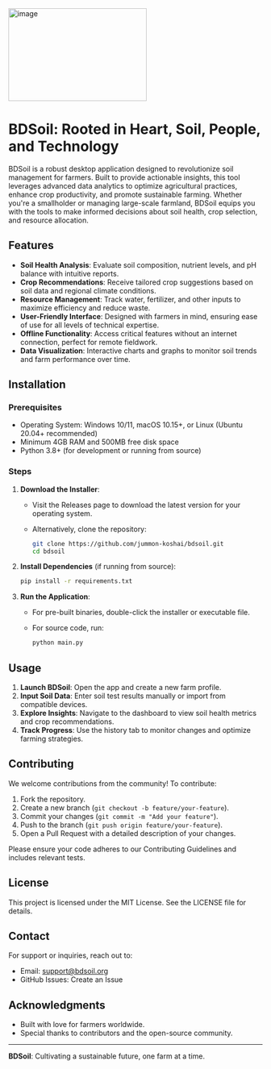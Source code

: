 <img width="274" height="184" alt="image" src="https://github.com/user-attachments/assets/1c5352d9-d603-4ccc-8ef9-28a0d8a017b0" />






# BDSoil: Rooted in Heart, Soil, People, and Technology

BDSoil is a robust desktop application designed to revolutionize soil management for farmers. Built to provide actionable insights, this tool leverages advanced data analytics to optimize agricultural practices, enhance crop productivity, and promote sustainable farming. Whether you're a smallholder or managing large-scale farmland, BDSoil equips you with the tools to make informed decisions about soil health, crop selection, and resource allocation.

## Features

- **Soil Health Analysis**: Evaluate soil composition, nutrient levels, and pH balance with intuitive reports.
- **Crop Recommendations**: Receive tailored crop suggestions based on soil data and regional climate conditions.
- **Resource Management**: Track water, fertilizer, and other inputs to maximize efficiency and reduce waste.
- **User-Friendly Interface**: Designed with farmers in mind, ensuring ease of use for all levels of technical expertise.
- **Offline Functionality**: Access critical features without an internet connection, perfect for remote fieldwork.
- **Data Visualization**: Interactive charts and graphs to monitor soil trends and farm performance over time.

## Installation

### Prerequisites

- Operating System: Windows 10/11, macOS 10.15+, or Linux (Ubuntu 20.04+ recommended)
- Minimum 4GB RAM and 500MB free disk space
- Python 3.8+ (for development or running from source)

### Steps

1. **Download the Installer**:

   - Visit the Releases page to download the latest version for your operating system.
   - Alternatively, clone the repository:

     ```bash
     git clone https://github.com/jummon-koshai/bdsoil.git
     cd bdsoil
     ```

2. **Install Dependencies** (if running from source):

   ```bash
   pip install -r requirements.txt
   ```

3. **Run the Application**:

   - For pre-built binaries, double-click the installer or executable file.
   - For source code, run:

     ```bash
     python main.py
     ```

## Usage

1. **Launch BDSoil**: Open the app and create a new farm profile.
2. **Input Soil Data**: Enter soil test results manually or import from compatible devices.
3. **Explore Insights**: Navigate to the dashboard to view soil health metrics and crop recommendations.
4. **Track Progress**: Use the history tab to monitor changes and optimize farming strategies.

## Contributing

We welcome contributions from the community! To contribute:

1. Fork the repository.
2. Create a new branch (`git checkout -b feature/your-feature`).
3. Commit your changes (`git commit -m "Add your feature"`).
4. Push to the branch (`git push origin feature/your-feature`).
5. Open a Pull Request with a detailed description of your changes.

Please ensure your code adheres to our Contributing Guidelines and includes relevant tests.

## License

This project is licensed under the MIT License. See the LICENSE file for details.

## Contact

For support or inquiries, reach out to:

- Email: support@bdsoil.org
- GitHub Issues: Create an Issue

## Acknowledgments

- Built with love for farmers worldwide.
- Special thanks to contributors and the open-source community.

---

**BDSoil**: Cultivating a sustainable future, one farm at a time.
